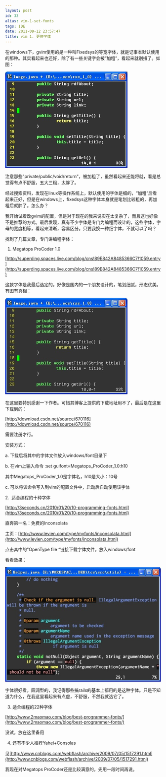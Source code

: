 ```yaml
---
layout: post
id: 33
alias: vim-1-set-fonts
tags: IDE
date: 2011-09-12 23:57:47
title: vim 1. 更换字体
---
```


在windows下，gvim使用的是一种叫Fixedsys的等宽字体，就是记事本默认使用的那种。其实看起来也还好，除了有一些关键字会被“加粗”，看起来就别扭了。如图：

[![image](/user_images/33-1.jpg "image")](/user_images/33-1.jpg)

注意那些"private/public/void/return"，被加粗了，虽然看起来还能将就，看是总觉得有点不舒服，五大三粗，太胖了。<span id="more-33"></span>

经过搜索资料，发现在linux等操作系统上，默认使用的字体是细的，“加粗”后看起来正好，但是在windows上，fixedsys这种字体本身就是笔划比较粗的，再加粗后就肿了。怎么办？

我开始试着改gvim的配置，但是对于现在的我来说实在太复杂了，而且这也好像不是推荐的方式。最后发现，真有不少字体是专门为编程而设计的，这些字体，字母的宽度相等，看起来清晰，容易区分。只要我换一种细字体，不就可以了吗？

找到了几篇文章，专门讲编程字体：

1. Megatops ProCoder 1.0

[http://superding.spaces.live.com/blog/cns!89E842A8485366C7!1059.entry](http://superding.spaces.live.com/blog/cns!89E842A8485366C7!1059.entry)

这款字体是我最后选定的，好像是国内的一个朋友设计的，笔划细腻，形态优美。有图有真相：

[![image](/user_images/33-3.jpg "image")](/user_images/33-3.jpg)

在这里要特别感谢一下作者。可惜其博客上提供的下载地址用不了，最后是在这里下载到的：

[http://download.csdn.net/source/670116](http://download.csdn.net/source/670116)

需要注册才行。

安装方式：

a. 下载后将其中的字体文件放入windows/font目录下

b. 在vim上输入命令 :set guifont=Megatops_ProCoder_1.0:h10

其中Megatops_ProCoder_1.0是字体名，h10是大小：10号

c. 可以将该命令写入到vim的配置文件中，启动后自动使用该字体

2.  适合编程的十种字体

[http://3seconds.cn/2010/01/20/10-programming-fonts.html](http://3seconds.cn/2010/01/20/10-programming-fonts.html)

直奔第一名：免费的Inconsolata

主页：[http://www.levien.com/type/myfonts/inconsolata.html](http://www.levien.com/type/myfonts/inconsolata.html)

点击其中的"OpenType file &#8220;链接下载字体文件，放入windows/font

看看效果：

[![image](/user_images/33-5.jpg "image")](/user_images/33-5.jpg)

字体很好看，圆润型的，我记得那些搞rails的基本上都用的是这种字体。只是不知道为什么，在我这里看起来有点虚，不舒服，不然我就选它了。

3. 适合编程的22种字体

[http://www.2maomao.com/blog/best-programmer-fonts/](http://www.2maomao.com/blog/best-programmer-fonts/)

没试，放在这里备用

4. 还有不少人推荐Yahei+Consolas

见[http://www.cnblogs.com/webflash/archive/2009/07/05/1517291.html](http://www.cnblogs.com/webflash/archive/2009/07/05/1517291.html)

我现在对Megatops ProCoder还是比较满意的，先用一段时间再说。
